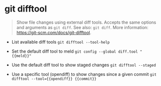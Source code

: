 # git difftool
> Show file changes using external diff tools. Accepts the same options and arguments as `git diff`.
> See also: `git diff`.
> More information: <https://git-scm.com/docs/git-difftool>.

- List available diff tools
`git difftool --tool-help`

- Set the default diff tool to meld
`git config --global diff.tool "{{meld}}"`

- Use the default diff tool to show staged changes
`git difftool --staged`

- Use a specific tool (opendiff) to show changes since a given commit
`git difftool --tool={{opendiff}} {{commit}}`
